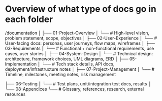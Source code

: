 # Overview of what type of docs go in each folder

/documentation
│
├── 01-Project-Overview
│   └── # High-level vision, problem statement, scope, objectives
│
├── 02-User-Experience
│   └── # User-facing docs: personas, user journeys, flow maps, wireframes
│
├── 03-Requirements
│   └── # Functional + non-functional requirements, use cases, user stories
│
├── 04-System-Design
│   └── # Technical design: architecture, framework choices, UML diagrams, ERD
│
├── 05-Implementation
│   └── # Tech stack details, API docs, deployment/infrastructure notes
│
├── 07-Project-Management
│   └── # Timeline, milestones, meeting notes, risk management

├── 06-Testing
│   └── # Test plans, unit/integration test docs, results
│
└── 08-Appendices
    └── # Glossary, references, research, external resources
